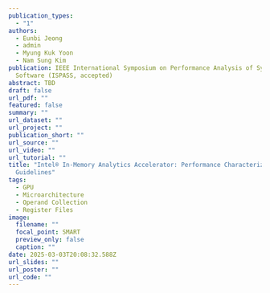 ```yaml
---
publication_types:
  - "1"
authors:
  - Eunbi Jeong
  - admin
  - Myung Kuk Yoon
  - Nam Sung Kim
publication: IEEE International Symposium on Performance Analysis of Systems and
  Software (ISPASS, accepted)
abstract: TBD
draft: false
url_pdf: ""
featured: false
summary: ""
url_dataset: ""
url_project: ""
publication_short: ""
url_source: ""
url_video: ""
url_tutorial: ""
title: "Intel® In-Memory Analytics Accelerator: Performance Characterization and
  Guidelines"
tags:
  - GPU
  - Microarchitecture
  - Operand Collection
  - Register Files
image:
  filename: ""
  focal_point: SMART
  preview_only: false
  caption: ""
date: 2025-03-03T20:08:32.588Z
url_slides: ""
url_poster: ""
url_code: ""
---
```

